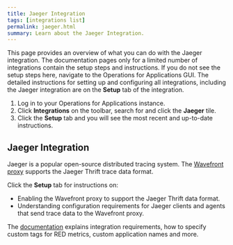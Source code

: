 ```yaml
---
title: Jaeger Integration
tags: [integrations list]
permalink: jaeger.html
summary: Learn about the Jaeger Integration.
---
```


This page provides an overview of what you can do with the Jaeger integration. The documentation pages only for a limited number of integrations contain the setup steps and instructions. If you do not see the setup steps here, navigate to the Operations for Applications GUI. The detailed instructions for setting up and configuring all integrations, including the Jaeger integration are on the **Setup** tab of the integration.

1. Log in to your Operations for Applications instance. 
2. Click **Integrations** on the toolbar, search for and click the **Jaeger** tile. 
3. Click the **Setup** tab and you will see the most recent and up-to-date instructions.

## Jaeger Integration

Jaeger is a popular open-source distributed tracing system. The [Wavefront proxy](https://docs.wavefront.com/proxies.html) supports the Jaeger Thrift trace data format.

Click the **Setup** tab for instructions on:

* Enabling the Wavefront proxy to support the Jaeger Thrift data format.
* Understanding configuration requirements for Jaeger clients and agents that send trace data to the Wavefront proxy.

The [documentation](https://docs.wavefront.com/tracing_integrations.html) explains integration requirements, how to specify custom tags for RED metrics, custom application names and more.



